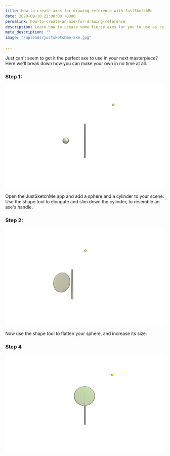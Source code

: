 ```yaml
---
title: How to create axes for drawing reference with JustSketchMe
date: 2020-09-10 22:00:00 +0000
permalink: how-to-create-an-axe-for-drawing-reference
description: Learn how to create some fierce axes for you to use as reference
meta_description: ''
image: "/uploads/justsketchme-axe.jpg"

---
```

Just can't seem to get it the perfect axe to use in your next masterpiece? Here we'll break down how you can make your own in no time at all. 

### Step 1:

![](/uploads/axe-1.png)

Open the JustSketchMe app and add a sphere and a cylinder to your scene. Use the shape tool to elongate and slim down the cylinder, to resemble an axe's handle. 

### Step 2:

![](/uploads/axe-2.png)

Now use the shape tool to flatten your sphere, and increase its size. 

### Step 4

![](/uploads/axe-5.png)